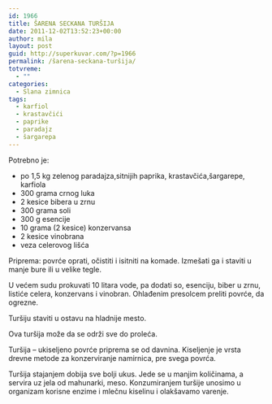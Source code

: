 ```yaml
---
id: 1966
title: ŠARENA SECKANA TURŠIJA
date: 2011-12-02T13:52:23+00:00
author: mila
layout: post
guid: http://superkuvar.com/?p=1966
permalink: /šarena-seckana-turšija/
totvreme:
  - ""
categories:
  - Slana zimnica
tags:
  - karfiol
  - krastavčići
  - paprike
  - paradajz
  - šargarepa
---
```

Potrebno je:

  * po 1,5 kg zelenog paradajza,sitnijih paprika, krastavčića,šargarepe, karfiola
  * 300 grama crnog luka
  * 2 kesice bibera u zrnu
  * 300 grama soli
  * 300 g esencije
  * 10 grama (2 kesice) konzervansa
  * 2 kesice vinobrana
  * veza celerovog lišća

Priprema: povrće oprati, očistiti i isitniti na komade. Izmešati ga i staviti u manje bure ili u velike tegle.

U većem sudu prokuvati 10 litara vode, pa dodati so, esenciju, biber u zrnu, listiće celera, konzervans i vinobran. Ohlađenim presolcem preliti povrće, da ogrezne.

Turšiju staviti u ostavu na hladnije mesto.

Ova turšija može da se održi sve do proleća.

Turšija &#8211; ukiseljeno povrće priprema se od davnina. Kiseljenje je vrsta drevne metode za konzerviranje namirnica, pre svega povrća.

Turšija stajanjem dobija sve bolji ukus. Jede se u manjim količinama, a servira uz jela od mahunarki, meso. Konzumiranjem turšije unosimo u organizam korisne enzime i mlečnu kiselinu i olakšavamo varenje.